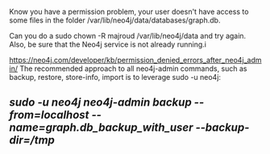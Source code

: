 Know you have a permission problem, your user doesn't have access to some files in the folder /var/lib/neo4j/data/databases/graph.db.

Can you do a sudo chown -R majroud /var/lib/neo4j/data and try again.
Also, be sure that the Neo4j service is not already running.i


https://neo4j.com/developer/kb/permission_denied_errors_after_neo4j_admin/
The recommended approach to all neo4j-admin commands, such as backup, restore, store-info, import is to leverage sudo -u neo4j:

*sudo -u neo4j neo4j-admin backup --from=localhost --name=graph.db_backup_with_user --backup-dir=/tmp*
----


